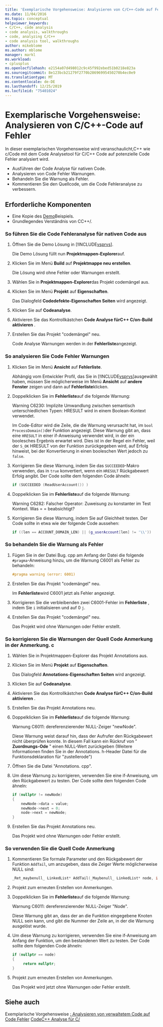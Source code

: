 ```yaml
---
title: 'Exemplarische Vorgehensweise: Analysieren von C/C++-Code auf Fehler'
ms.date: 11/04/2016
ms.topic: conceptual
helpviewer_keywords:
- C/C++, code analysis
- code analysis, walkthroughs
- code, analyzing C/C++
- code analysis tool, walkthroughs
author: mikeblome
ms.author: mblome
manager: markl
ms.workload:
- cplusplus
ms.openlocfilehash: e2154a07d498012c9c45f992ebed51b0218e823a
ms.sourcegitcommit: 8e123bcb21279f2770b28696995450270b4ec0e9
ms.translationtype: MT
ms.contentlocale: de-DE
ms.lasthandoff: 12/25/2019
ms.locfileid: "75401024"
---
```

# <a name="walkthrough-analyzing-cc-code-for-defects"></a>Exemplarische Vorgehensweise: Analysieren von C/C++-Code auf Fehler

In dieser exemplarischen Vorgehensweise wird veranschaulicht,C++ wie c/Code mit dem Code Analysetool für C/C++ Code auf potenzielle Code Fehler analysiert wird.

- Ausführen der Code Analyse für nativen Code.
- Analysieren von Code Fehler Warnungen.
- Behandeln Sie die Warnung als Fehler.
- Kommentieren Sie den Quellcode, um die Code Fehleranalyse zu verbessern.

## <a name="prerequisites"></a>Erforderliche Komponenten

- Eine Kopie des [Demo](../code-quality/demo-sample.md)Beispiels.
- Grundlegendes Verständnis von CC++/.

### <a name="to-run-code-defect-analysis-on-native-code"></a>So führen Sie die Code Fehleranalyse für nativen Code aus

1. Öffnen Sie die Demo Lösung in [!INCLUDE[vsprvs](../code-quality/includes/vsprvs_md.md)].

     Die Demo Lösung füllt nun **Projektmappen-Explorer**auf.

2. Klicken Sie im Menü **Build** auf **Projektmappe neu erstellen**.

     Die Lösung wird ohne Fehler oder Warnungen erstellt.

3. Wählen Sie in **Projektmappen-Explorer**das Projekt codemängel aus.

4. Klicken Sie im Menü **Projekt** auf **Eigenschaften**.

     Das Dialogfeld **Codedefekte-Eigenschaften Seiten** wird angezeigt.

5. Klicken Sie auf **Codeanalyse**.

6. Aktivieren Sie das Kontrollkästchen **Code Analyse fürC++ C/on-Build aktivieren** .

7. Erstellen Sie das Projekt "codemängel" neu.

     Code Analyse Warnungen werden in der **Fehlerliste**angezeigt.

### <a name="to-analyze-code-defect-warnings"></a>So analysieren Sie Code Fehler Warnungen

1. Klicken Sie im Menü **Ansicht** auf **Fehlerliste**.

     Abhängig vom Entwickler Profil, das Sie in [!INCLUDE[vsprvs](../code-quality/includes/vsprvs_md.md)]ausgewählt haben, müssen Sie möglicherweise im Menü **Ansicht** auf **andere Fenster** zeigen und dann auf **Fehlerliste**klicken.

2. Doppelklicken Sie im **Fehlerliste**auf die folgende Warnung:

     Warning C6230: Implizite Umwandlung zwischen semantisch unterschiedlichen Typen: HRESULT wird in einem Boolean-Kontext verwendet.

     Im Code-Editor wird die Zeile, die die Warnung verursacht hat, im `bool ProcessDomain()`der Funktion angezeigt. Diese Warnung gibt an, dass eine `HRESULT` in einer if-Anweisung verwendet wird, in der ein boolesches Ergebnis erwartet wird.  Dies ist in der Regel ein Fehler, weil der `S_OK` HRESULT von der Funktion zurückgegeben wird, auf Erfolg hinweist, bei der Konvertierung in einen booleschen Wert jedoch zu `false`.

3. Korrigieren Sie diese Warnung, indem Sie das `SUCCEEDED`-Makro verwenden, das in `true` konvertiert, wenn ein `HRESULT` Rückgabewert Erfolg angibt. Der Code sollte dem folgenden Code ähneln:

   ```cpp
   if (SUCCEEDED (ReadUserAccount()) )
   ```

4. Doppelklicken Sie im **Fehlerliste**auf die folgende Warnung:

     Warning C6282: Falscher Operator: Zuweisung zu konstanter im Test Kontext. Was = = beabsichtigt?

5. Korrigieren Sie diese Warnung, indem Sie auf Gleichheit testen. Der Code sollte in etwa wie der folgende Code aussehen:

   ```cpp
   if ((len == ACCOUNT_DOMAIN_LEN) || (g_userAccount[len] != '\\'))
   ```

### <a name="to-treat-warning-as-an-error"></a>So behandeln Sie die Warnung als Fehler

1. Fügen Sie in der Datei Bug. cpp am Anfang der Datei die folgende `#pragma`-Anweisung hinzu, um die Warnung C6001 als Fehler zu behandeln:

   ```cpp
   #pragma warning (error: 6001)
   ```

2. Erstellen Sie das Projekt "codemängel" neu.

     Im **Fehlerliste**wird C6001 jetzt als Fehler angezeigt.

3. Korrigieren Sie die verbleibenden zwei C6001-Fehler im **Fehlerliste** , indem Sie `i` initialisieren und auf 0 `j`.

4. Erstellen Sie das Projekt "codemängel" neu.

     Das Projekt wird ohne Warnungen oder Fehler erstellt.

### <a name="to-correct-the-source-code-annotation-warnings-in-annotationc"></a>So korrigieren Sie die Warnungen der Quell Code Anmerkung in der Anmerkung. c

1. Wählen Sie in Projektmappen-Explorer das Projekt Annotations aus.

2. Klicken Sie im Menü **Projekt** auf **Eigenschaften**.

     Das Dialogfeld **Annotations-Eigenschaften Seiten** wird angezeigt.

3. Klicken Sie auf **Codeanalyse**.

4. Aktivieren Sie das Kontrollkästchen **Code Analyse fürC++ C/on-Build aktivieren** .

5. Erstellen Sie das Projekt Annotations neu.

6. Doppelklicken Sie im **Fehlerliste**auf die folgende Warnung:

     Warnung C6011: dereferenzierender NULL-Zeiger "newNode".

     Diese Warnung weist darauf hin, dass der Aufrufer den Rückgabewert nicht überprüfen konnte. In diesem Fall kann ein Rückruf von " **Zuordnungs-Ode** " einen NULL-Wert zurückgeben (Weitere Informationen finden Sie in der Annotations. h-Header Datei für die Funktionsdeklaration für "zustellerode")

7. Öffnen Sie die Datei "Annotations. cpp".

8. Um diese Warnung zu korrigieren, verwenden Sie eine if-Anweisung, um den Rückgabewert zu testen. Der Code sollte dem folgenden Code ähneln:

   ```cpp
   if (nullptr != newNode)
   {
       newNode->data = value;
       newNode->next = 0;
       node->next = newNode;
   }
   ```

9. Erstellen Sie das Projekt Annotations neu.

     Das Projekt wird ohne Warnungen oder Fehler erstellt.

### <a name="to-use-source-code-annotation"></a>So verwenden Sie die Quell Code Anmerkung

1. Kommentieren Sie formale Parameter und den Rückgabewert der Funktion `AddTail`, um anzugeben, dass die Zeiger Werte möglicherweise NULL sind:

   ```cpp
   _Ret_maybenull_ LinkedList* AddTail(_Maybenull_ LinkedList* node, int value)
   ```

2. Projekt zum erneuten Erstellen von Anmerkungen.

3. Doppelklicken Sie im **Fehlerliste**auf die folgende Warnung:

     Warnung C6011: dereferenzierender NULL-Zeiger "Node".

     Diese Warnung gibt an, dass der an die Funktion eingegebene Knoten NULL sein kann, und gibt die Nummer der Zeile an, in der die Warnung ausgelöst wurde.

4. Um diese Warnung zu korrigieren, verwenden Sie eine if-Anweisung am Anfang der Funktion, um den bestandenen Wert zu testen. Der Code sollte dem folgenden Code ähneln:

   ```cpp
   if (nullptr == node)
   {
        return nullptr;
   }
   ```

5. Projekt zum erneuten Erstellen von Anmerkungen.

     Das Projekt wird jetzt ohne Warnungen oder Fehler erstellt.

## <a name="see-also"></a>Siehe auch

Exemplarische Vorgehensweise [: Analysieren von verwaltetem Code auf Code Fehler](../code-quality/walkthrough-analyzing-managed-code-for-code-defects.md)
[CodeC++ Analyse für C/](../code-quality/code-analysis-for-c-cpp-overview.md)
